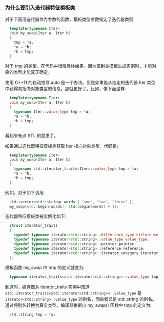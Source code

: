 
### 为什么要引入迭代器特征模板类

对于下面用迭代器作为参数的函数，模板类型参数指定了迭代器类型:
```c++
  template<typename Iter>
  void my_swap(Iter a, Iter b)
  {
    tmp = *a;
    *a = *b;
    *b = tmp;
  }
```
对于 tmp 的类型，在代码中很难具体给定。因为直到类模板生成实例时，才能对象的类型才能真正确定。

使用 C++11 的自动推导 auto 是一个办法。但是如果能从给定的迭代器 Iter 类型中获得其指向对象类型的信息，那就更好了。比如，像下面这样:
```c++
  template<typename Iter>
  void my_swap(Iter a, Iter b)
  {
    typename Iter::value_type tmp = *a;
    *a = *b;
    *b = tmp;
  }
```
看起来有点 STL 的意思了。

如果通过迭代器特征模板类获取 Iter 指向对象类型，代码是:
```c++
  template<typename Iter>
  void my_swap(Iter a, Iter b)
  {
    typename std::iterator_traits<Iter>::value_type tmp = *a;
    *a = *b;
    *b = tmp;
  }
```

例如，对于如下调用:
```c++
  std::vector<std::string> words { "one", "two", "three" };
  my_swap(std::begin(words), std::begin(words) + 1);
```
迭代器特征模板类被实例化如下:
```c++
  struct iterator_traits
  {
    typedef typename iterator<std::string>::difference_type difference_type;
    typedef typename iterator<std::string>::value_type value_type;
    typedef typename iterator<std::string>::pointer pointer;
    typedef typename iterator<std::string>::reference reference;
    typedef typename iterator<std::string>::iterator_category iterator_category;
  };
```

模板函数 my_swap 中 tmp 的定义就变为:
```c++
  typename iterator_traits<std::iterator<std::string>>::value_type tmp = *a;
```

到这时，编译器从 iterator_traits 实例中知道 `std::iterator_traits<std::iterator<std::string>>::value_type` 是 `iterator<std::string>::value_type` 的别名，而后者又是 std::string 的别名。通过将别名转换为真实类型，编译器推断出 my_swap() 函数中 tmp 的定义为:
```c++
  std::string tmp = *a;
```

